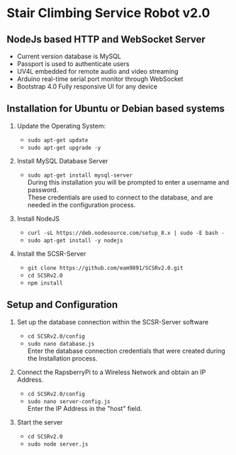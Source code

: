 # Stair Climbing Service Robot v2.0
## NodeJs based HTTP and WebSocket Server


* Current version database is MySQL
* Passport is used to authenticate users
* UV4L embedded for remote audio and video streaming
* Arduino real-time serial port monitor through WebSocket
* Bootstrap 4.0 Fully responsive UI for any device


## Installation for Ubuntu or Debian based systems
1. Update the Operating System:
    * `sudo apt-get update` 
    * `sudo apt-get upgrade -y`
   
2. Install MySQL Database Server
    * `sudo apt-get install mysql-server` <br />
   During this installation you will be prompted to enter a username and password. <br />
   These credentials are used to connect to the database, and are needed in the configuration process.
 
3. Install NodeJS
    * `curl -sL https://deb.nodesource.com/setup_8.x | sudo -E bash -`
    * `sudo apt-get install -y nodejs`
    
4. Install the SCSR-Server
    * `git clone https://github.com/eam9891/SCSRv2.0.git`
    * `cd SCSRv2.0`
    * `npm install`
    
## Setup and Configuration
1. Set up the database connection within the SCSR-Server software
    * `cd SCSRv2.0/config` <br />
    * `sudo nano database.js` <br />
    Enter the database connection credentials that were created during the Installation process.

2. Connect the RapsberryPi to a Wireless Network and obtain an IP Address.
    * `cd SCSRv2.0/config` <br />
    * `sudo nano server-config.js` <br />
    Enter the IP Address in the "host" field.
    
3. Start the server
    * `cd SCSRv2.0`
    * `sudo node server.js` <br />